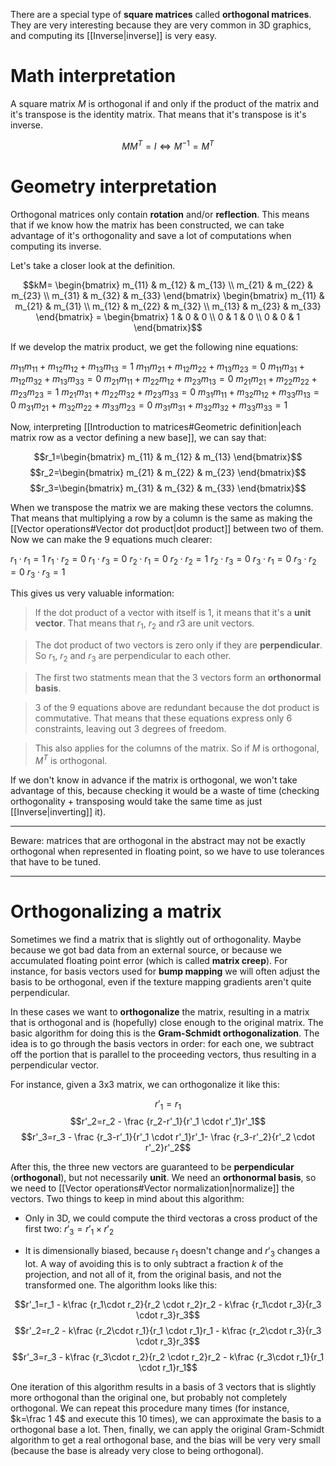 There are a special type of **square matrices** called **orthogonal matrices**. They are very interesting because they are very common in 3D graphics, and computing its [[Inverse|inverse]] is very easy.

# Math interpretation

A square matrix $M$ is orthogonal if and only if the product of the matrix and it's transpose is the identity matrix. That means that it's transpose is it's inverse.

$$MM^T = I \iff M^{-1}=M^T$$

# Geometry interpretation

Orthogonal matrices only contain **rotation** and/or **reflection**. This means that if we know how the matrix has been constructed, we can take advantage of it's orthogonality and save a lot of computations when computing its inverse. 

Let's take a closer look at the definition.

$$kM= \begin{bmatrix} m_{11} & m_{12} & m_{13} \\ m_{21} & m_{22} & m_{23}  \\ m_{31} & m_{32} & m_{33}  \end{bmatrix} \begin{bmatrix} m_{11} & m_{21} & m_{31} \\ m_{12} & m_{22} & m_{32}  \\ m_{13} & m_{23} & m_{33}  \end{bmatrix} = \begin{bmatrix} 1 & 0 & 0 \\ 0 & 1 & 0  \\ 0 & 0 & 1  \end{bmatrix}$$

If we develop the matrix product, we get the following nine equations:

$m_{11}m_{11} + m_{12}m_{12} + m_{13}m_{13} = 1$
$m_{11}m_{21} + m_{12}m_{22} + m_{13}m_{23} = 0$
$m_{11}m_{31} + m_{12}m_{32} + m_{13}m_{33} = 0$
$m_{21}m_{11} + m_{22}m_{12} + m_{23}m_{13} = 0$
$m_{21}m_{21} + m_{22}m_{22} + m_{23}m_{23} = 1$
$m_{21}m_{31} + m_{22}m_{32} + m_{23}m_{33} = 0$
$m_{31}m_{11} + m_{32}m_{12} + m_{33}m_{13} = 0$
$m_{31}m_{21} + m_{32}m_{22} + m_{33}m_{23} = 0$
$m_{31}m_{31} + m_{32}m_{32} + m_{33}m_{33} = 1$

Now, interpreting [[Introduction to matrices#Geometric definition|each matrix row as a vector defining a new base]], we can say that:

$$r_1=\begin{bmatrix} m_{11} & m_{12} & m_{13}  \end{bmatrix}$$
$$r_2=\begin{bmatrix} m_{21} & m_{22} & m_{23}  \end{bmatrix}$$
$$r_3=\begin{bmatrix} m_{31} & m_{32} & m_{33}  \end{bmatrix}$$

When we transpose the matrix we are making these vectors the columns. That means that multiplying a row by a column is the same as making the [[Vector operations#Vector dot product|dot product]] between two of them. Now we can make the 9 equations much clearer:

$r_1 \cdot r_1 = 1$               $r_1 \cdot r_2 = 0$               $r_1 \cdot r_3 = 0$
$r_2 \cdot r_1 = 0$               $r_2 \cdot r_2 = 1$               $r_2 \cdot r_3 = 0$
$r_3 \cdot r_1 = 0$               $r_3 \cdot r_2 = 0$               $r_3 \cdot r_3 = 1$

This gives us very valuable information:

>If the dot product of a vector with itself is 1, it means that it's a **unit vector**. That means that $r_1$, $r_2$ and $r3$ are unit vectors.

>The dot product of two vectors is zero only if they are **perpendicular**. So $r_1$, $r_2$ and $r_3$ are perpendicular to each other.

>The first two statments mean that the 3 vectors form an **orthonormal basis**.

>3 of the 9 equations above are redundant because the dot product is commutative. That means that these equations express only 6 constraints, leaving out 3 degrees of freedom.

>This also applies for the columns of the matrix. So if $M$ is orthogonal, $M^T$ is orthogonal.

If we don't know in advance if the matrix is orthogonal, we won't take advantage of this, because checking it would be a waste of time (checking orthogonality + transposing would take the same time as just [[Inverse|inverting]] it).

___
Beware: matrices that are orthogonal in the abstract may not be exactly orthogonal when represented in floating point, so we have to use tolerances that have to be tuned.
___

# Orthogonalizing a matrix

Sometimes we find a matrix that is slightly out of orthogonality. Maybe because we got bad data from an external source, or because we accumulated floating point error (which is called **matrix creep**). For instance, for basis vectors used for **bump mapping** we will often adjust the basis to be orthogonal, even if the texture mapping gradients aren't quite perpendicular.

In these cases we want to **orthogonalize** the matrix, resulting in a matrix that is orthogonal and is (hopefully) close enough to the original matrix. The basic algorithm for doing this is the **Gram-Schmidt orthogonalization**. The idea is to go through the basis vectors in order: for each one, we subtract off the portion that is parallel to the proceeding vectors, thus resulting in a perpendicular vector.

For instance, given a 3x3 matrix, we can orthogonalize it like this:

$$r'_1=r_1$$
$$r'_2=r_2 - \frac {r_2-r'_1}{r'_1 \cdot r'_1}r'_1$$
$$r'_3=r_3 - \frac {r_3-r'_1}{r'_1 \cdot r'_1}r'_1- \frac {r_3-r'_2}{r'_2 \cdot r'_2}r'_2$$

After this, the three new vectors are guaranteed to be **perpendicular** (**orthogonal**), but not necessarily **unit**. We need an **orthonormal basis**, so we need to [[Vector operations#Vector normalization|normalize]] the vectors. Two things to keep in mind about this algorithm:

- Only in 3D, we could compute the third vectoras a cross product of the first two: $r'_3 = r'_1 \times r'_2$

- It is dimensionally biased, because $r_1$ doesn't change and $r'_3$ changes a lot. A way of avoiding this is to only subtract a fraction $k$ of the projection, and not all of it, from the original basis, and not the transformed one. The algorithm looks like this:

$$r'_1=r_1 - k\frac {r_1\cdot r_2}{r_2 \cdot r_2}r_2 - k\frac {r_1\cdot r_3}{r_3 \cdot r_3}r_3$$
$$r'_2=r_2 - k\frac {r_2\cdot r_1}{r_1 \cdot r_1}r_1 - k\frac {r_2\cdot r_3}{r_3 \cdot r_3}r_3$$
$$r'_3=r_3 - k\frac {r_3\cdot r_2}{r_2 \cdot r_2}r_2 - k\frac {r_3\cdot r_1}{r_1 \cdot r_1}r_1$$

One iteration of this algorithm results in a basis of 3 vectors that is slightly more orthogonal than the original one, but probably not completely orthogonal. We can repeat this procedure many times (for instance, $k=\frac 1 4$ and execute this 10 times), we can approximate the basis to a orthogonal base a lot. Then, finally, we can apply the original Gram-Schmidt algorithm to get a real orthogonal base, and the bias will be very very small (because the base is already very close to being orthogonal).

